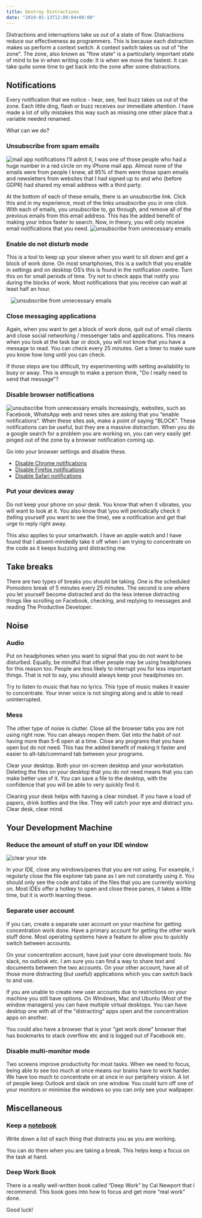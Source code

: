 ```yaml
---
title: Destroy Distractions
date: "2019-01-13T12:00:04+00:00"
---
```


Distractions and interruptions take us out of a state of flow. Distractions reduce our effectiveness as programmers.
This is because each distraction makes us perform a context switch. A context switch takes us out of "the zone". 
The zone, also known as "flow state" is a particularly important state of mind to be in when writing code: It is when 
we move the fastest. It can take quite some time to get back into the zone after some distractions.

## Notifications
Every notification that we notice - hear, see, feel buzz takes us out of the zone. Each little ding, flash or buzz 
receives our immediate attention. I have made a lot of silly mistakes this way such as missing one other place that a 
variable needed renamed.

What can we do?

### Unsubscribe from spam emails
![mail app notifications](./mail-notifications.jpg)
I’ll admit it, I was one of those people who had a huge number in a red circle on my iPhone mail app. 
Almost none of the emails were from people I knew, all 95% of them were those spam emails and newsletters 
from websites that I had signed up to and who (before GDPR) had shared my email address with a third party. 

At the bottom of each of these emails, there is an unsubscribe link. Click this and in my experience, most of the
links unsubscribe you in one click. With each of emails, you unsubscribe to, go through, and remove all of the previous 
emails from this email address. This has the added benefit of making your inbox faster to search. 
Now, in theory, you will only receive email notifications that you need. 
![unsubscribe from unnecessary emails](./unsubscribe.jpeg)
### Enable do not disturb mode
This is a tool to keep up your sleeve when you want to sit down and get a block of work done. On most smartphones, 
this is a switch that you enable in settings and on desktop OS’s this is found in the notification centre.
Turn this on for small periods of time. Try not to check apps that notify you during the blocks of work. Most 
notifications that you receive can wait at least half an hour.

<div style="max-width: 480px; display: block; margin: 0 auto;">

![unsubscribe from unnecessary emails](./do-not-display.gif)

</div>

### Close messaging applications

Again, when you want to get a block of work done, quit out of email clients and close social networking / messenger tabs 
and applications. This means when you look at the task bar or dock, you will not know that you have a message to read. 
You can check every 25 minutes. Get a timer to make sure you know how long until you can check.

If those steps are too difficult, try experimenting with setting availability to busy or away. This is enough to make a 
person think, "Do I really need to send that message"?

### Disable browser notifications

![unsubscribe from unnecessary emails](./disable-notifications.gif)
Increasingly, websites, such as Facebook, WhatsApp web and news sites are asking that you “enable notifications”. 
When these sites ask, make a point of saying "BLOCK". 
These notifications can be useful, but they are a massive distraction. 
When you do a google search for a problem you are working on, you can very easily get pinged out of the zone by a 
browser notification coming up.

Go into your browser settings and disable these.

* [Disable Chrome notifications](https://support.google.com/chrome/answer/3220216)
* [Disable Firefox notifications](https://support.mozilla.org/en-US/kb/push-notifications-firefox?as=u&utm_source=inproduct#w_how-do-i-stop-firefox-asking-me-to-allow-notifications)
* [Disable Safari notifications](https://support.apple.com/en-gb/guide/safari/customise-website-notifications-sfri40734/mac)

### Put your devices away
Do not keep your phone on your desk. You know that when it vibrates, you will want to look at it. You also know that 
\you will periodically check it (telling yourself you want to see the time), see a notification and get that urge to 
reply right away. 

This also applies to your smartwatch. I have an apple watch and I have found that I absent-mindedly take it off when 
I am trying to concentrate on the code as it keeps buzzing and distracting me.

## Take breaks 
There are two types of breaks you should be taking. One is the scheduled Pomodoro break of 5 minutes every 25 minutes. 
The second is one where you let yourself become distracted and do the less intense distracting things like scrolling
on Facebook, checking, and replying to messages and reading The Productive Developer.

## Noise
### Audio
Put on headphones when you want to signal that you do not want to be disturbed. Equally, be mindful that other people 
may be using headphones for this reason too. People are less likely to interrupt you for less important things. 
That is not to say, you should always keep your headphones on. 

Try to listen to music that has no lyrics. This type of music makes it easier to concentrate. Your inner voice is not 
singing along and is able to read uninterrupted. 

### Mess
The other type of noise is clutter. Close all the browser tabs you are not using right now. You can always reopen them. 
Get into the habit of not having more than 5-6 open at a time. Close any programs that you have open but do not need. 
This has the added benefit of making it faster and easier to alt-tab/command tab between your programs. 

Clear your desktop. Both your on-screen desktop and your workstation. Deleting the files on your desktop that you do not 
need means that you can make better use of it. You can save a file to the desktop, with the confidence that you will be 
able to very quickly find it. 

Clearing your desk helps with having a clear mindset. If you have a load of papers, drink bottles and the like. 
They will catch your eye and distract you. Clear desk, clear mind.

## Your Development Machine
### Reduce the amount of stuff on your IDE window

![clear your ide](./ide-noise.jpg)

In your IDE, close any windows/panes that you are not using. For example, I regularly close the file explorer tab pane 
as I am not constantly using it. You should only see the code and tabs of the files that you are currently working on. 
Most IDEs offer a hotkey to open and close these panes, it takes a little time, but it is worth learning these.

### Separate user account
If you can, create a separate user account on your machine for getting concentration work done. Have a primary account for 
getting the other work stuff done. Most operating systems have a feature to allow you to quickly switch between accounts.

On your concentration account, have just your core development tools. No slack, no outlook etc. I am sure you can find 
a way to share text and documents between the two accounts. On your other account, have all of those more distracting 
(but useful) applications which you can switch back to and use.

If you are unable to create new user accounts due to restrictions on your machine you still have options. On Windows, 
Mac and Ubuntu (Most of the window managers) you can have multiple virtual desktops. You can have desktop one with all 
of the "distracting" apps open and the concentration apps on another. 

You could also have a browser that is your "get work done" browser that has bookmarks to stack overflow etc and is 
logged out of Facebook etc.

### Disable multi-monitor mode
Two screens improve productivity for most tasks. When we need to focus, being able to see too much at once means our
brains have to work harder. We have too much to concentrate on at once in our periphery vision. A lot of people keep 
Outlook and slack on one window. You could turn off one of your monitors or minimise the windows so you can only see 
your wallpaper.

## Miscellaneous
### Keep a [notebook](/why-i-keep-a-paper-notebook/) 

Write down a list of each thing that distracts you as you are working. 

You can do them when you are taking a break. This helps keep a focus on the task at hand. 

### Deep Work Book
There is a really well-written book called “Deep Work” by Cal Newport that I recommend. This book goes into how to 
focus and get more “real work” done.

Good luck!